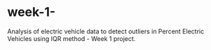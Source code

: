 # week-1-
Analysis of electric vehicle data to detect outliers in Percent Electric Vehicles using IQR method - Week 1 project.
